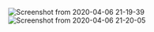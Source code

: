 ![Screenshot from 2020-04-06 21-19-39](https://user-images.githubusercontent.com/55197733/78625652-9e830d80-785a-11ea-9d5d-15e2e7ca4d3b.png)
![Screenshot from 2020-04-06 21-20-05](https://user-images.githubusercontent.com/55197733/78625661-a5aa1b80-785a-11ea-9d1f-382ec30d372c.png)
